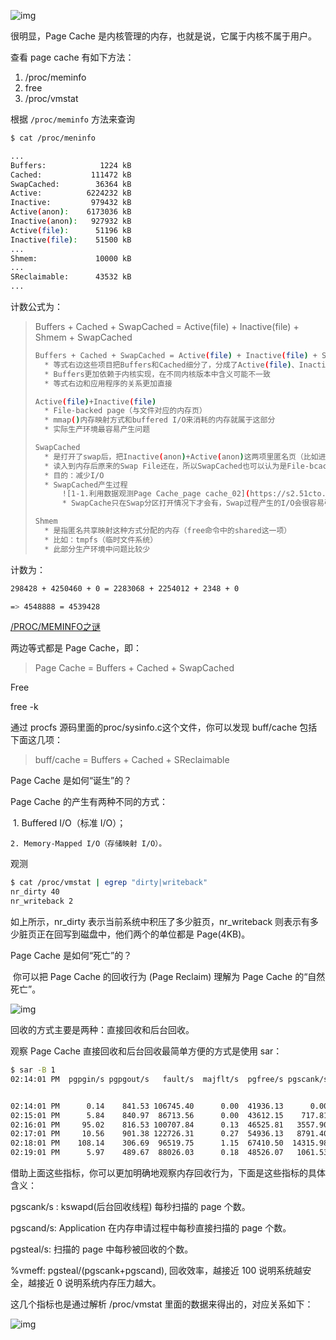 ![img](https://static001.geekbang.org/resource/image/f3/1b/f344917f3cacd5bc06ae7c743a217f1b.png?wh=2860*2440)

很明显，Page Cache 是内核管理的内存，也就是说，它属于内核不属于用户。

查看 page cache 有如下方法：

1. /proc/meminfo
2. free 
3. /proc/vmstat

根据 `/proc/meminfo` 方法来查询

```sh
$ cat /proc/meninfo
```

```sh
...
Buffers:            1224 kB
Cached:           111472 kB
SwapCached:        36364 kB
Active:          6224232 kB
Inactive:         979432 kB
Active(anon):    6173036 kB
Inactive(anon):   927932 kB
Active(file):      51196 kB
Inactive(file):    51500 kB
...
Shmem:             10000 kB
...
SReclaimable:      43532 kB
...
```

计数公式为：

> Buffers + Cached + SwapCached = Active(file) + Inactive(file) + Shmem + SwapCached
>
> ```bash
> Buffers + Cached + SwapCached = Active(file) + Inactive(file) + Shmem + SwapCached
>   * 等式右边这些项目把Buffers和Cached细分了，分成了Active(file)、Inactive(file)和Shmem
>   * Buffers更加依赖于内核实现，在不同内核版本中含义可能不一致
>   * 等式右边和应用程序的关系更加直接
> 
> Active(file)+Inactive(file)
> 	* File-backed page（与文件对应的内存页）
> 	* mmap()内存映射方式和buffered I/O来消耗的内存就属于这部分
> 	* 实际生产环境最容易产生问题
> 
> SwapCached
> 	* 是打开了swap后，把Inactive(anon)+Active(anon)这两项里匿名页（比如进程的堆、栈等，没有一个文件作为back store）给交换磁盘(swap out)，然后再读入到内存(swap in)后分配的内存
> 	* 读入到内存后原来的Swap File还在，所以SwapCached也可以认为是File-bcached page，即属于Page Cache
> 	* 目的：减少I/O
> 	* SwapCached产生过程
> 		![1-1.利用数据观测Page Cache_page cache_02](https://s2.51cto.com/images/blog/202009/17/1cf614cb45453dc5fcb9ea624f5c1995.png?x-oss-process=image/watermark,size_16,text_QDUxQ1RP5Y2a5a6i,color_FFFFFF,t_30,g_se,x_10,y_10,shadow_20,type_ZmFuZ3poZW5naGVpdGk=/format,webp/resize,m_fixed,w_1184)
> 		* SwapCache只在Swap分区打开情况下才会有，Swap过程产生的I/O会很容易引起抖动
> 
> Shmem
> 	* 是指匿名共享映射这种方式分配的内存（free命令中的shared这一项）
> 	* 比如：tmpfs（临时文件系统）
> 	* 此部分生产环境中问题比较少
> 
> ```

计数为：

```sh
298428 + 4250460 + 0 = 2283068 + 2254012 + 2348 + 0

=> 4548888 = 4539428
```

[/PROC/MEMINFO之谜](https://gist.github.com/baymaxium/f4131c180d1af2e24bb36bf4f5ab5b05)



两边等式都是 Page Cache，即：

> Page Cache = Buffers + Cached + SwapCached



Free 

free -k

通过 procfs 源码里面的proc/sysinfo.c这个文件，你可以发现 buff/cache 包括下面这几项：

> buff/cache = Buffers + Cached + SReclaimable



Page Cache 是如何“诞生”的？

Page Cache 的产生有两种不同的方式：

​	1. Buffered I/O（标准 I/O）；

	2. Memory-Mapped I/O（存储映射 I/O）。



观测

```sh
$ cat /proc/vmstat | egrep "dirty|writeback"
nr_dirty 40
nr_writeback 2
```

如上所示，nr_dirty 表示当前系统中积压了多少脏页，nr_writeback 则表示有多少脏页正在回写到磁盘中，他们两个的单位都是 Page(4KB)。

Page Cache 是如何“死亡”的？

​	你可以把 Page Cache 的回收行为 (Page Reclaim) 理解为 Page Cache 的“自然死亡”。



![img](https://static001.geekbang.org/resource/image/1d/bb/1d430c93e397e23d67d12e28827c4bbb.jpg?wh=3658*2138)

回收的方式主要是两种：直接回收和后台回收。



观察 Page Cache 直接回收和后台回收最简单方便的方式是使用 sar：

```sh
$ sar -B 1
02:14:01 PM  pgpgin/s pgpgout/s   fault/s  majflt/s  pgfree/s pgscank/s pgscand/s pgsteal/s    %vmeff


02:14:01 PM      0.14    841.53 106745.40      0.00  41936.13      0.00      0.00      0.00      0.00
02:15:01 PM      5.84    840.97  86713.56      0.00  43612.15    717.81      0.00    717.66     99.98
02:16:01 PM     95.02    816.53 100707.84      0.13  46525.81   3557.90      0.00   3556.14     99.95
02:17:01 PM     10.56    901.38 122726.31      0.27  54936.13   8791.40      0.00   8790.17     99.99
02:18:01 PM    108.14    306.69  96519.75      1.15  67410.50  14315.98     31.48  14319.38     99.80
02:19:01 PM      5.97    489.67  88026.03      0.18  48526.07   1061.53      0.00   1061.42     99.99
```

借助上面这些指标，你可以更加明确地观察内存回收行为，下面是这些指标的具体含义：

pgscank/s : kswapd(后台回收线程) 每秒扫描的 page 个数。

pgscand/s: Application 在内存申请过程中每秒直接扫描的 page 个数。

pgsteal/s: 扫描的 page 中每秒被回收的个数。

%vmeff: pgsteal/(pgscank+pgscand), 回收效率，越接近 100 说明系统越安全，越接近 0 说明系统内存压力越大。



这几个指标也是通过解析 /proc/vmstat 里面的数据来得出的，对应关系如下：

![img](https://static001.geekbang.org/resource/image/46/aa/4604ec0da3f87ec003317fb3337fa9aa.jpg?wh=2619*1616)